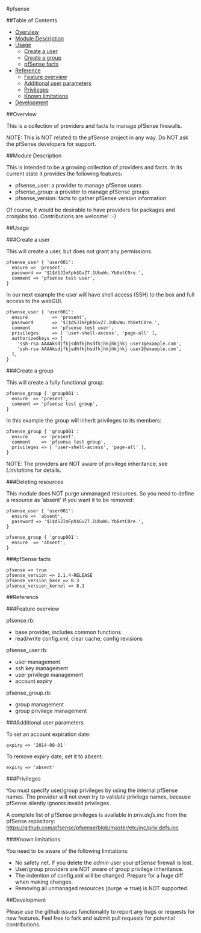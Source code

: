 #pfsense

##Table of Contents

- [Overview](#overview)
- [Module Description](#module-description)
- [Usage](#usage)
  - [Create a user](#create-a-user)
  - [Create a group](#create-a-group)
  - [pfSense facts](#pfsense-facts)
- [Reference](#reference)
  - [Feature overview](#feature-overview)
  - [Additional user parameters](#additional-user-parameters)
  - [Privileges](#privileges)
  - [Known limitations](#known-limitations)
- [Development](#development)

##Overview

This is a collection of providers and facts to manage pfSense firewalls.

NOTE: This is NOT related to the pfSense project in any way. Do NOT ask the pfSense developers for support.

##Module Description

This is intended to be a growing collection of providers and facts. In its current state it provides the following features:

* pfsense_user: a provider to manage pfSense users
* pfsense_group: a provider to manage pfSense groups
* pfsense_version: facts to gather pfSense version information

Of course, it would be desirable to have providers for packages and cronjobs too. Contributions are welcome! :-)

##Usage

###Create a user

This will create a user, but does not grant any permissions.

    pfsense_user { 'user001':
      ensure => 'present',
      password => '$1$dSJImFph$GvZ7.1UbuWu.Yb8etC0re.',
      comment => 'pfsense test user',
    }

In our next example the user will have shell access (SSH) to the box and full access to the webGUI.

    pfsense_user { 'user001':
      ensure         => 'present',
      password       => '$1$dSJImFph$GvZ7.1UbuWu.Yb8etC0re.',
      comment        => 'pfsense test user',
      privileges     => [ 'user-shell-access', 'page-all' ],
      authorizedkeys => [
        'ssh-rsa AAAAksdjfkjsdhfkjhsdfkjhkjhkjhkj user1@example.com',
        'ssh-rsa AAAAksdjfkjsdhfkjhsdfkjhkjhkjhkj user2@example.com',
      ],
    }

###Create a group

This will create a fully functional group:

    pfsense_group { 'group001':
      ensure  => 'present',
      comment => 'pfsense test group',
    }

In this example the group will inherit privileges to its members:

    pfsense_group { 'group001':
      ensure     => 'present',
      comment    => 'pfsense test group',
      privileges => [ 'user-shell-access', 'page-all' ],
    }

NOTE: The providers are NOT aware of privilege inheritance, see _Limitations_ for details.

###Deleting resources

This module does NOT purge unmanaged resources. So you need to define a resource as 'absent' if you want it to be removed:

    pfsense_user { 'user001':
      ensure => 'absent',
      password => '$1$dSJImFph$GvZ7.1UbuWu.Yb8etC0re.',
    }

    pfsense_group { 'group001':
      ensure  => 'absent',
    }

###pfSense facts

    pfsense => true
    pfsense_version => 2.1.4-RELEASE
    pfsense_version_base => 8.3
    pfsense_version_kernel => 8.1

##Reference

###Feature overview

pfsense.rb:
* base provider, includes common functions
* read/write config.xml, clear cache, config revisions

pfsense_user.rb:
* user management
* ssh key management
* user privilege management
* account expiry

pfsense_group.rb:
* group management
* group privilege management

###Additional user parameters

To set an account expiration date:

    expiry => '2014-08-01'

To remove expiry date, set it to absent:

    expiry => 'absent'

###Privileges

You must specify user/group privileges by using the internal pfSense names. The provider will not even try to validate privilege names, because pfSense silently ignores invalid privileges.

A complete list of pfSense privileges is available in _priv.defs.inc_ from the pfSense repository:
https://github.com/pfsense/pfsense/blob/master/etc/inc/priv.defs.inc

###Known limitations

You need to be aware of the following limitations:

* No safety net. If you delete the _admin_ user your pfSense firewall is lost.
* User/group providers are NOT aware of group privilege inheritance.
* The indention of config.xml will be changed. Prepare for a huge diff when making changes.
* Removing all unmanaged resources (purge => true) is NOT supported.

##Development

Please use the github issues functionality to report any bugs or requests for new features.
Feel free to fork and submit pull requests for potential contributions.
